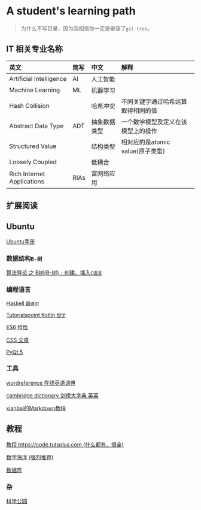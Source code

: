 # A student's learning path

> 为什么不写目录，因为我相信你一定是安装了`git-tree`。

## IT 相关专业名称

|英文|简写|中文|解释|
|:--|:--|:--|:--|
|Artificial Intelligence|AI|人工智能||
|Machine Learning|ML|机器学习||
|Hash Collision||哈希冲突|不同关键字通过哈希运算取得相同的值|
|Abstract Data Type|ADT|抽象数据类型|一个数学模型及定义在该模型上的操作|
|Structured Value||结构类型|相对应的是atomic value(原子类型)|
|Loosely Coupled||低耦合|
|Rich Internet Applications|RIAs|富网络应用|


## 扩展阅读

## Ubuntu

[Ubuntu手册](https://help.ubuntu.com/community/Links?action=show&redirect=CommandLineResources)

### 数据结构`B-树`

[算法导论 之 B树(B-树) - 创建、插入`C语言`](http://blog.csdn.net/qifengzou/article/details/21079325)

### 编程语言

[Haskell `翻译中`](https://github.com/a2htray/cn-haskell-book)

[Tutorialspoint Kotlin `想学`](https://www.tutorialspoint.com/kotlin/index.htm)

[ES6 特性](http://es6-features.org/#Constants)

[CSS 文章](https://css-tricks.com/)

[PyQt 5](https://pythonspot.com/en/pyqt5/)

### 工具

[wordreference 在线英语词典](http://www.wordreference.com/enzh/)

[cambridge dictionary 剑桥大字典 英英](https://dictionary.cambridge.org/dictionary/english/)

[xianbai的Markdown教程](http://xianbai.me/learn-md/article/about/readme.html)

## 教程

[教程 https://code.tutsplus.com (什么都有、很全)](https://code.tutsplus.com)

[数字海洋 (强烈推荐)](https://www.digitalocean.com/)

[数据库](https://www.quackit.com/database/tutorial/)



### 杂

[科学公园](http://www.ikexue.org)
